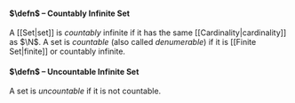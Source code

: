 #### $\defn$ – Countably Infinite Set
A [[Set|set]] is *countably* infinite if it has the same [[Cardinality|cardinality]] as $\N$. A set is *countable* (also called *denumerable*) if it is [[Finite Set|finite]] or countably infinite. 

#### $\defn$ – Uncountable Infinite Set
A set is *uncountable* if it is not countable.